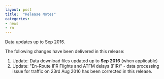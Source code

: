 ```yaml
---
layout: post
title:  "Release Notes"
categories:
- news
- rn
---
```


Data updates up to Sep 2016.

The following changes have been delivered in this release:

1. Update: Data download files updated up to **Sep 2016** (when applicable)
2. Update: "En-Route IFR Flights and ATFM delays (FIR)" - data processing issue
            for traffic on 23rd Aug 2016 has been corrected in this release.